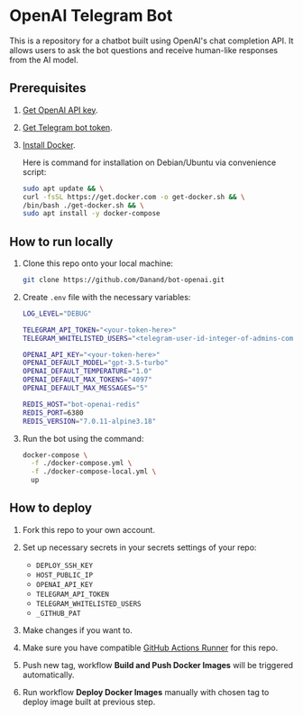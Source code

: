 # OpenAI Telegram Bot

This is a repository for a chatbot built using OpenAI's chat completion API. It allows users to ask the bot questions and receive human-like responses from the AI model.

## Prerequisites

1. [Get OpenAI API key](https://platform.openai.com/account/api-keys).
2. [Get Telegram bot token](https://core.telegram.org/bots/tutorial#obtain-your-bot-token).
3. [Install Docker](https://docs.docker.com/engine/install/).

   Here is command for installation on Debian/Ubuntu via convenience script:

   ```bash
   sudo apt update && \
   curl -fsSL https://get.docker.com -o get-docker.sh && \
   /bin/bash ./get-docker.sh && \
   sudo apt install -y docker-compose
   ```

## How to run locally

1. Clone this repo onto your local machine:

   ```bash
   git clone https://github.com/Danand/bot-openai.git
   ```

2. Create `.env` file with the necessary variables:

   ```bash
   LOG_LEVEL="DEBUG"

   TELEGRAM_API_TOKEN="<your-token-here>"
   TELEGRAM_WHITELISTED_USERS="<telegram-user-id-integer-of-admins-comma-separated>"

   OPENAI_API_KEY="<your-token-here>"
   OPENAI_DEFAULT_MODEL="gpt-3.5-turbo"
   OPENAI_DEFAULT_TEMPERATURE="1.0"
   OPENAI_DEFAULT_MAX_TOKENS="4097"
   OPENAI_DEFAULT_MAX_MESSAGES="5"

   REDIS_HOST="bot-openai-redis"
   REDIS_PORT=6380
   REDIS_VERSION="7.0.11-alpine3.18"
   ```

3. Run the bot using the command:

   ```bash
   docker-compose \
     -f ./docker-compose.yml \
     -f ./docker-compose-local.yml \
     up
   ```

## How to deploy

1. Fork this repo to your own account.
2. Set up necessary secrets in your secrets settings of your repo:

   - `DEPLOY_SSH_KEY`
   - `HOST_PUBLIC_IP`
   - `OPENAI_API_KEY`
   - `TELEGRAM_API_TOKEN`
   - `TELEGRAM_WHITELISTED_USERS`
   - `_GITHUB_PAT`

3. Make changes if you want to.
4. Make sure you have compatible [GitHub Actions Runner](https://docs.github.com/en/actions/hosting-your-own-runners/managing-self-hosted-runners/about-self-hosted-runners) for this repo.
5. Push new tag, workflow **Build and Push Docker Images** will be triggered automatically.
6. Run workflow **Deploy Docker Images** manually with chosen tag to deploy image built at previous step.
